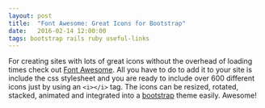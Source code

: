 ```yaml
---
layout: post
title:  "Font Awesome: Great Icons for Bootstrap"
date:   2016-02-14 12:00:00
tags: bootstrap rails ruby useful-links
---
```


For creating sites with lots of great icons without the overhead of loading times
check out [Font Awesome](http://fortawesome.github.io/Font-Awesome/). All you have to do to
add it to your site is include the css stylesheet and you are ready to include over
600 different icons just by using an `<i></i>` tag. The icons can be resized, rotated,
stacked, animated and integrated into a [bootstrap](getbootstrap.com) theme easily. Awesome!

<i class="fa fa-fighter-jet"></i>
<i class="fa fa-fighter-jet fa-lg"></i>
<i class="fa fa-fighter-jet fa-2x"></i>
<i class="fa fa-fighter-jet fa-3x"></i>
<i class="fa fa-fighter-jet fa-4x"></i>
<i class="fa fa-fighter-jet fa-5x"></i>

<i class="fa fa-spin fa-2x fa-spin"></i>
